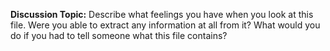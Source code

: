 **Discussion Topic:** Describe what feelings you have when you look at this file. Were you able to extract any information at all from it? What would you do if you had to tell someone what this file contains?
